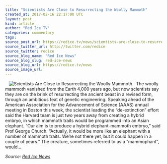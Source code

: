 ```yaml
---
title: "Scientists Are Close to Resurrecting the Woolly Mammoth"
created_at: 2017-02-16 22:17:00 UTC
layout: post
kind: article
author: "Red Ice TV"
categories: commentary
tags: 
source_post_url: https://redice.tv/news/scientists-are-close-to-resurrecting-the-woolly-mammoth
source_twitter_url: http://twitter.com/redice
source_twitter: redice
source_blog_name: "Red Ice News"
source_blog_slug: red-ice-news
source_blog_url: https://redice.tv/news
source_image_url: 
---
```

<img align="left" hspace="12" alt="Scientists Are Close to Resurrecting the Woolly Mammoth" src="https://rdice.net/a/c/n/17/02162312-4728w%20mammoth.9cd7b47f.jpg"> The woolly mammoth vanished from the Earth 4,000 years ago, but now scientists say they are on the brink of resurrecting the ancient beast in a revised form, through an ambitious feat of genetic engineering. Speaking ahead of the American Association for the Advancement of Science (AAAS) annual meeting in Boston this week, the scientist leading the “de-extinction” effort said the Harvard team is just two years away from creating a hybrid embryo, in which mammoth traits would be programmed into an Asian elephant. “Our aim is to produce a hybrid elephant-mammoth embryo,” said Prof George Church. “Actually, it would be more like an elephant with a number of mammoth traits. We’re not there yet, but it could happen in a couple of years.” The creature, sometimes referred to as a “mammophant”, would&#8230;<div class="">
    <i>Source: <a href="https://redice.tv/news">Red Ice News</a></i>
</div>
